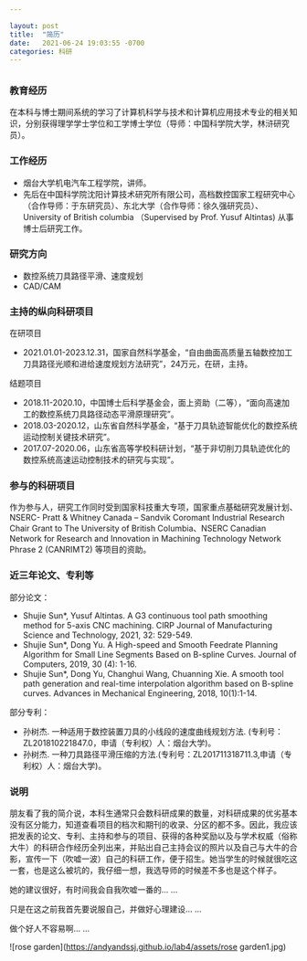 ```yaml
---

layout: post
title:  "简历"
date:   2021-06-24 19:03:55 -0700
categories: 科研
---
```

<h6>  </h6>

<h3>教育经历</h3>

​		在本科与博士期间系统的学习了计算机科学与技术和计算机应用技术专业的相关知识，分别获得理学学士学位和工学博士学位（导师：中国科学院大学，林浒研究员）。

<h3>工作经历</h3>

<ul>
<li>烟台大学机电汽车工程学院，讲师。</li>
<li>先后在中国科学院沈阳计算技术研究所有限公司，高档数控国家工程研究中心（合作导师：于东研究员）、东北大学（合作导师：徐久强研究员）、University of British columbia （Supervised by Prof. Yusuf Altintas) 从事博士后研究工作。</li>
</ul>
<h3>研究方向</h3>

<ul>
<li>数控系统刀具路径平滑、速度规划</li>
<li>CAD/CAM</li>
</ul>
<h3>主持的纵向科研项目</h3>

在研项目

<ul>
<li> 2021.01.01-2023.12.31，国家自然科学基金，“自由曲面高质量五轴数控加工刀具路径光顺和进给速度规划方法研究”，24万元，在研，主持。</li>
</ul>



结题项目

<ul>
<li>2018.11-2020.10，中国博士后科学基金会，面上资助（二等），“面向高速加工的数控系统刀具路径动态平滑原理研究”。</li>
<li>2018.03-2020.12，山东省自然科学基金，“基于刀具轨迹智能优化的数控系统运动控制关键技术研究”。</li>
<li>2017.07-2020.06，山东省高等学校科研计划，“基于非切削刀具轨迹优化的数控系统高速运动控制技术的研究与实现”。</li>
</ul>
<h3>参与的科研项目</h3>

​         作为参与人，研究工作同时受到国家科技重大专项，国家重点基础研究发展计划、 NSERC- Pratt & Whitney Canada – Sandvik Coromant Industrial Research Chair Grant to The University of British Columbia、NSERC Canadian Network for Research and Innovation in Machining Technology Network Phrase 2 (CANRIMT2) 等项目的资助。

<h3>近三年论文、专利等</h3>

部分论文：

<ul>
<li>Shujie Sun*, Yusuf Altintas. A G3 continuous tool path smoothing method for 5-axis CNC machining. CIRP Journal of Manufacturing Science and Technology, 2021, 32: 529-549.</li>
<li>Shujie Sun*, Dong Yu. A High-speed and Smooth Feedrate Planning Algorithm for Small Line Segments Based on B-spline Curves. Journal of Computers, 2019, 30 (4): 1-16.</li>
<li>Shujie Sun*,   Dong Yu, Changhui Wang, Chuanning Xie. A smooth tool path generation and real-time interpolation algorithm based on B-spline curves. Advances in Mechanical Engineering, 2018, 10(1):1-14. </li>
</ul>

部分专利：

<ul>
<li>孙树杰. 一种适用于数控装置刀具的小线段的速度曲线规划方法. (专利号：ZL201810221847.0，申请（专利权）人：烟台大学)。</li>
<li>孙树杰. 一种刀具路径平滑压缩的方法.(专利号：ZL201711318711.3,申请（专利权）人：烟台大学)。
</li>
</ul>
<h3>说明</h3>

朋友看了我的简介说，本科生通常只会数科研成果的数量，对科研成果的优劣基本没有区分能力，知道查看项目的档次和期刊的收录、分区的都不多。因此，我应该把发表的论文、专利、主持和参与的项目、获得的各种奖励以及与学术权威（俗称大牛）的科研合作经历全列出来，并贴出自己主持会议的照片以及自己与大牛的合影，宣传一下（吹嘘一波）自己的科研工作，便于招生。她当学生的时候就很吃这一套，也是这么被坑的，我仔细一想，我选导师的时候差不多也是这个样子。

她的建议很好，有时间我会自我吹嘘一番的... ...

只是在这之前我首先要说服自己，并做好心理建设... ...

做个好人不容易啊... ...



![rose garden](https://andyandssj.github.io/lab4/assets/rose garden1.jpg)
